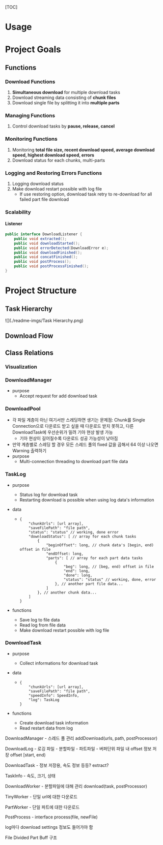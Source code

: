 [TOC]

# Usage

# Project Goals

## Functions

### Download Functions

1. **Simultaneous download** for multiple download tasks
2. Download streaming data consisting of **chunk files**
3. Download single file by splitting it into **multiple parts**

### Managing Functions

1. Control download tasks by **pause, release, cancel**

### Monitoring Functions

1. Monitoring **total file size, recent download speed, average download speed, highest download speed, errors**
2. Download status for each chunks, multi-parts

### Logging and Restoring Errors Functions

1. Logging download status
2. Make download restart possible with log file
   - If use restoring option, download task retry to re-download for all failed part file download

### Scalability

#### Listener

```java
public interface DownloadListener {
    public void extracted();
    public void downloadStarted();
    public void errorDetected(DownloadError e);
    public void downloadFinished();
    public void concatFinished();
    public void postProcess();
    public void postProcessFinished();
}
```

# Project Structure

## Task Hierarchy

![](./readme-imgs/Task Hierarchy.png)

## Download Flow



## Class Relations

### Visualization

### DownloadManager

- purpose
  - Accept request for add download task

### DownloadPool

- 각 파일 계층이 아닌 여기서만 스레딩하면 생기는 문제점: Chunk를 Single Connection으로 다운로드 받고 싶을 때 다운로드 받지 못하고, 다른 DownloadTask에 우선순위가 밀려 기아 현상 발생 가능
  - 기아 현상이 길어질수록 다운로드 성공 가능성이 낮아짐
- 만약 계층별로 스레딩 할 경우 모든 스레드 풀의 fixed 값을 곱해서 64 이상 나오면 Warning 출력하기
- purpose
  - Multi-connection threading to download part file data

### TaskLog

- purpose
  - Status log for download task
  - Restarting download is possible when using log data's information

- data

  - ```
    {
        "chunkUrls": [url array],
        "saveFilePath": "file path",
        "status": "status" // working, done error
        "downloadStatus": [ // array for each chunk tasks
            {
                "beginOffset": long, // chunk data's [begin, end) offset in file
                "endOffset: long,
                "parts": [ // array for each part data tasks
                    {
                        "beg": long, // [beg, end) offset in file
                        "end": long,
                        "done": long,
                        "status": "status" // working, done, error
                    }, // another part file data...
                ]
            }, // another chunk data...
        ]
    }
    ```

- functions

  - Save log to file data
  - Read log from file data
  - Make download restart possible with log file

### DownloadTask

- purpose

  - Collect informations for download task

- data

  - ```
    {
    	"chunkUrls": [url array],
    	"saveFilePath": "file path",
    	"speedInfo": SpeedInfo,
    	"log": TaskLog
    }
    ```

- functions

  - Create download task information
  - Read restart data from log

DownloadManager - 스레드 풀 관리
addDownload(urls, path, postProcessor)

DownloadLog - 로깅
파일 - 분할파일 - 파트파일 - 버퍼단위
파일 내 offset 정보 저장
offset [start, end)

DownloadTask - 정보 저장용, 속도 정보 등등?
extract?

TaskInfo - 속도, 크기, 상태

DownloadWorker - 분할파일에 대해 관리
download(task, postProcessor)

TinyWorker - 단일 url에 대한 다운로드

PartWorker - 단일 파트에 대한 다운로드

PostProcess - interface
process(file, newFile)


log마다 download settings 정보도 들어가야 함

File
Divided
Part
Buff
구조